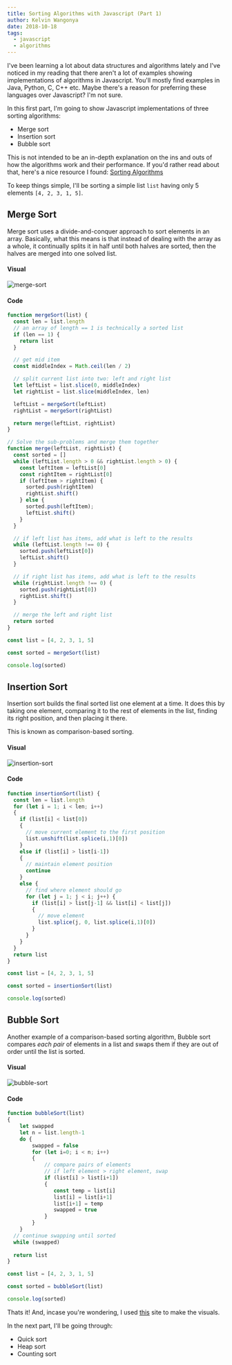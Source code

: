 ```yaml
---
title: Sorting Algorithms with Javascript (Part 1)
author: Kelvin Wangonya
date: 2018-10-18
tags:
  - javascript
  - algorithms
---
```


I've been learning a lot about data structures and algorithms lately and I've noticed in my reading that there aren't a lot of examples showing implementations of algorithms in Javascript. You'll mostly find examples in Java, Python, C, C++ etc. Maybe there's a reason for preferring these languages over Javascript? I'm not sure.

In this first part, I'm going to show Javascript implementations of three sorting algorithms:
* Merge sort
* Insertion sort
* Bubble sort

This is not intended to be an in-depth explanation on the ins and outs of how the algorithms work and their performance. If you'd rather read about that, here's a nice resource I found: [Sorting Algorithms](https://brilliant.org/wiki/sorting-algorithms/)

<!--more-->

To keep things simple, I'll be sorting a simple list `list` having only 5 elements `[4, 2, 3, 1, 5]`.

## Merge Sort
Merge sort uses a divide-and-conquer approach to sort elements in an array. Basically, what this means is that instead of dealing with the array as a whole, it continually splits it in half until both halves are sorted, then the halves are merged into one solved list.

#### Visual
![merge-sort](https://thepracticaldev.s3.amazonaws.com/i/1npt37z4g0zjxiicljlm.gif)

#### Code
```javascript
function mergeSort(list) {
  const len = list.length
  // an array of length == 1 is technically a sorted list
  if (len == 1) {
    return list
  }

  // get mid item
  const middleIndex = Math.ceil(len / 2)

  // split current list into two: left and right list
  let leftList = list.slice(0, middleIndex)
  let rightList = list.slice(middleIndex, len)

  leftList = mergeSort(leftList)
  rightList = mergeSort(rightList)

  return merge(leftList, rightList)
}

// Solve the sub-problems and merge them together
function merge(leftList, rightList) {
  const sorted = []
  while (leftList.length > 0 && rightList.length > 0) {
    const leftItem = leftList[0]
    const rightItem = rightList[0]
    if (leftItem > rightItem) {
      sorted.push(rightItem)
      rightList.shift()
    } else {
      sorted.push(leftItem);
      leftList.shift()
    }
  }

  // if left list has items, add what is left to the results
  while (leftList.length !== 0) {
    sorted.push(leftList[0])
    leftList.shift()
  }

  // if right list has items, add what is left to the results
  while (rightList.length !== 0) {
    sorted.push(rightList[0])
    rightList.shift()
  }

  // merge the left and right list
  return sorted
}

const list = [4, 2, 3, 1, 5]

const sorted = mergeSort(list)

console.log(sorted)
```

## Insertion Sort
Insertion sort builds the final sorted list one element at a time. It does this by taking one element, comparing it to the rest of elements in the list, finding its right position, and then placing it there. 

This is known as comparison-based sorting.

#### Visual
![insertion-sort](https://thepracticaldev.s3.amazonaws.com/i/g01s69r1ppo9kifien2v.gif)

#### Code
```javascript
function insertionSort(list) {
  const len = list.length
  for (let i = 1; i < len; i++) 
  {
    if (list[i] < list[0]) 
    {
      // move current element to the first position
      list.unshift(list.splice(i,1)[0])
    } 
    else if (list[i] > list[i-1]) 
    {
      // maintain element position
      continue
    } 
    else {
      // find where element should go
      for (let j = 1; j < i; j++) {
        if (list[i] > list[j-1] && list[i] < list[j]) 
        {
          // move element
          list.splice(j, 0, list.splice(i,1)[0])
        }
      }
    }
  }
  return list
}

const list = [4, 2, 3, 1, 5]

const sorted = insertionSort(list)

console.log(sorted)
```

## Bubble Sort
Another example of a comparison-based sorting algorithm, Bubble sort compares *each pair* of elements in a list and swaps them if they are out of order until the list is sorted.

#### Visual
![bubble-sort](https://thepracticaldev.s3.amazonaws.com/i/m4zwhvxf6ujdrvt9xoq5.gif)

#### Code
```javascript
function bubbleSort(list)
{
    let swapped
    let n = list.length-1
    do {
        swapped = false
        for (let i=0; i < n; i++)
        {
            // compare pairs of elements
            // if left element > right element, swap
            if (list[i] > list[i+1])
            {
               const temp = list[i]
               list[i] = list[i+1]
               list[i+1] = temp
               swapped = true
            }
        }
    } 
  // continue swapping until sorted
  while (swapped) 
    
  return list
}

const list = [4, 2, 3, 1, 5]

const sorted = bubbleSort(list)

console.log(sorted)
```

Thats it! And, incase you're wondering, I used [this](https://visualgo.net/en/sorting) site to make the visuals. 

In the next part, I'll be going through:
* Quick sort
* Heap sort
* Counting sort
